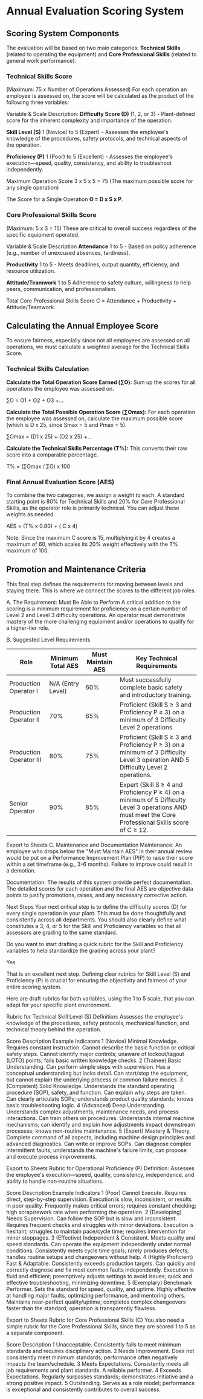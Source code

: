 
# Annual Evaluation Scoring System

## Scoring System Components
The evaluation will be based on two main categories: **Technical Skills** (related to operating the equipment) and **Core Professional Skills** (related to general work performance).

### Technical Skills Score
(Maximum: 75 x Number of Operations Assessed)
For each operation an employee is assessed on, the score will be calculated as the product of the following three variables:

Variable & Scale Description:
**Difficulty Score (D)**
(1, 2, or 3) - Plant-defined score for the inherent complexity and importance of the operation.

**Skill Level (S)**
1 (Novice) to 5 (Expert) - Assesses the employee's knowledge of the procedures, safety protocols, and technical aspects of the operation.

**Proficiency (P)**
1 (Poor) to 5 (Excellent) - Assesses the employee's execution—speed, quality, consistency, and ability to troubleshoot independently.

Maximum Operation Score	3 x 5 x 5 = 75 (The maximum possible score for any single operation)

The Score for a Single Operation **O = D x S x P**.

### Core Professional Skills Score
(Maximum: 5 x 3 = 15)
These are critical to overall success regardless of the specific equipment operated.

Variable & Scale Description
**Attendance**
1 to 5 - Based on policy adherence (e.g., number of unexcused absences, tardiness).

**Productivity**
1 to 5 - Meets deadlines, output quantity, efficiency, and resource utilization.

**Attitude/Teamwork**
1 to 5	Adherence to safety culture, willingness to help peers, communication, and professionalism.

Total Core Professional Skills Score C = Attendance + Productivity + Attitude/Teamwork.

## Calculating the Annual Employee Score
To ensure fairness, especially since not all employees are assessed on all operations, we must calculate a weighted average for the Technical Skills Score.

### Technical Skills Calculation

**Calculate the Total Operation Score Earned (∑O):**
Sum up the scores for all operations the employee was assessed on.

∑O = O1 + O2 + O3 +…

**Calculate the Total Possible Operation Score (∑Omax):**
For each operation the employee was assessed on, calculate the maximum possible score (which is D x 25, since Smax = 5 and Pmax = 5).

∑Omax = (D1 x 25) + (D2 x 25) +…

**Calculate the Technical Skills Percentage (T%):**
This converts their raw score into a comparable percentage.

T% = (∑Omax / ∑O) x 100

### Final Annual Evaluation Score (AES)
To combine the two categories, we assign a weight to each. A standard starting point is 80% for Technical Skills and 20% for Core Professional Skills, as the operator role is primarily technical. You can adjust these weights as needed.

AES = (T% x 0.80) + ( C x 4)

Note: Since the maximum C score is 15, multiplying it by 4 creates a maximum of 60, which scales its 20% weight effectively with the T% maximum of 100.

## Promotion and Maintenance Criteria
This final step defines the requirements for moving between levels and staying there. This is where we connect the scores to the different job roles.

A. The Requirement: Must Be Able to Perform
A critical addition to the scoring is a minimum requirement for proficiency on a certain number of Level 2 and Level 3 difficulty operations. An operator must demonstrate mastery of the more challenging equipment and/or operations to qualify for a higher-tier role.

B. Suggested Level Requirements

| Role | Minimum Total AES | Must Maintain AES | Key Technical Requirements |
|----------------------|-----|-----|----------------|
Production Operator I | N/A (Entry Level) | 60% | Must successfully complete basic safety and introductory training.
Production Operator II | 70% | 65% | Proficient (Skill S ≥ 3 and Proficiency P ≥ 3) on a minimum of 3 Difficulty Level 2 operations.
Production Operator III | 80% | 75% | Proficient (Skill S ≥ 3 and Proficiency P ≥ 3) on a minimum of 3 Difficulty Level 3 operation AND 5 Difficulty Level 2 operations.
Senior Operator | 90% | 85% | Expert (Skill S ≥ 4 and Proficiency P ≥ 4) on a minimum of 5 Difficulty Level 3 operations AND must meet the Core Professional Skills score of C ≥ 12.

Export to Sheets
C. Maintenance and Documentation
Maintenance: An employee who drops below the "Must Maintain AES" in their annual review would be put on a Performance Improvement Plan (PIP) to raise their score within a set timeframe (e.g., 3-6 months). Failure to improve could result in a demotion.

Documentation: The results of this system provide perfect documentation. The detailed scores for each operation and the final AES are objective data points to justify promotions, raises, and any necessary corrective action.

Next Steps
Your next critical step is to define the difficulty scores (D) for every single operation in your plant. This must be done thoughtfully and consistently across all departments. You should also clearly define what constitutes a 3, 4, or 5 for the Skill and Proficiency variables so that all assessors are grading to the same standard.

Do you want to start drafting a quick rubric for the Skill and Proficiency variables to help standardize the grading across your plant?








Yes


That is an excellent next step. Defining clear rubrics for Skill Level (S) and Proficiency (P) is crucial for ensuring the objectivity and fairness of your entire scoring system.

Here are draft rubrics for both variables, using the 1 to 5 scale, that you can adapt for your specific plant environment.

Rubric for Technical Skill Level (S)
Definition: Assesses the employee's knowledge of the procedures, safety protocols, mechanical function, and technical theory behind the operation.

Score	Description	Example Indicators
1 (Novice)	Minimal Knowledge. Requires constant instruction. Cannot describe the basic function or critical safety steps.	Cannot identify major controls; unaware of lockout/tagout (LOTO) points; fails basic written knowledge checks.
2 (Trainee)	Basic Understanding. Can perform simple steps with supervision. Has a conceptual understanding but lacks detail.	Can start/stop the equipment, but cannot explain the underlying process or common failure modes.
3 (Competent)	Solid Knowledge. Understands the standard operating procedure (SOP), safety, and function. Can explain why steps are taken.	Can clearly articulate SOPs; understands product quality standards; knows basic troubleshooting logic.
4 (Advanced)	Deep Understanding. Understands complex adjustments, maintenance needs, and process interactions. Can train others on procedures.	Understands internal machine mechanisms; can identify and explain how adjustments impact downstream processes; knows non-routine maintenance.
5 (Expert)	Mastery & Theory. Complete command of all aspects, including machine design principles and advanced diagnostics. Can write or improve SOPs.	Can diagnose complex intermittent faults; understands the machine's failure limits; can propose and execute process improvements.

Export to Sheets
Rubric for Operational Proficiency (P)
Definition: Assesses the employee's execution—speed, quality, consistency, independence, and ability to handle non-routine situations.

Score	Description	Example Indicators
1 (Poor)	Cannot Execute. Requires direct, step-by-step supervision. Execution is slow, inconsistent, or results in poor quality.	Frequently makes critical errors; requires constant checking; high scrap/rework rate when performing the operation.
2 (Developing)	Needs Supervision. Can follow the SOP but is slow and inconsistent. Requires frequent checks and struggles with minor deviations.	Execution is hesitant; struggles to maintain pace/cycle time; requires intervention for minor stoppages.
3 (Effective)	Independent & Consistent. Meets quality and speed standards. Can operate the equipment independently under normal conditions.	Consistently meets cycle time goals; rarely produces defects; handles routine setups and changeovers without help.
4 (Highly Proficient)	Fast & Adaptable. Consistently exceeds production targets. Can quickly and correctly diagnose and fix most common faults independently.	Execution is fluid and efficient; preemptively adjusts settings to avoid issues; quick and effective troubleshooting, minimizing downtime.
5 (Exemplary)	Benchmark Performer. Sets the standard for speed, quality, and uptime. Highly effective at handling major faults, optimizing performance, and mentoring others.	Maintains near-perfect quality/uptime; completes complex changeovers faster than the standard; operation is transparently flawless.

Export to Sheets
Rubric for Core Professional Skills (C)
You also need a simple rubric for the Core Professional Skills, since they are scored 1 to 5 as a separate component.

Score	Description
1	Unacceptable. Consistently fails to meet minimum standards and requires disciplinary action.
2	Needs Improvement. Does not consistently meet minimum standards; performance often negatively impacts the team/schedule.
3	Meets Expectations. Consistently meets all job requirements and plant standards. A reliable performer.
4	Exceeds Expectations. Regularly surpasses standards; demonstrates initiative and a strong positive impact.
5	Outstanding. Serves as a role model; performance is exceptional and consistently contributes to overall success.

